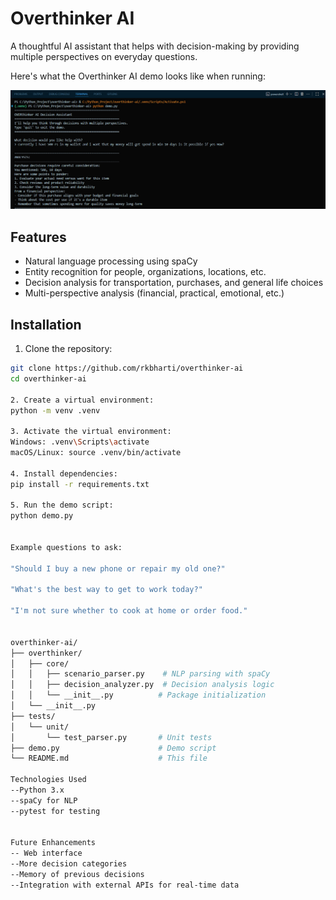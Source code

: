 # Overthinker AI

A thoughtful AI assistant that helps with decision-making by providing multiple perspectives on everyday questions.

Here's what the Overthinker AI demo looks like when running:

![Terminal Screenshot](images/terminal-screenshot.png)

## Features

- Natural language processing using spaCy
- Entity recognition for people, organizations, locations, etc.
- Decision analysis for transportation, purchases, and general life choices
- Multi-perspective analysis (financial, practical, emotional, etc.)

## Installation

1. Clone the repository:

```bash
git clone https://github.com/rkbharti/overthinker-ai
cd overthinker-ai

2. Create a virtual environment:
python -m venv .venv

3. Activate the virtual environment:
Windows: .venv\Scripts\activate
macOS/Linux: source .venv/bin/activate

4. Install dependencies:
pip install -r requirements.txt

5. Run the demo script:
python demo.py


Example questions to ask:

"Should I buy a new phone or repair my old one?"

"What's the best way to get to work today?"

"I'm not sure whether to cook at home or order food."


overthinker-ai/
├── overthinker/
│   ├── core/
│   │   ├── scenario_parser.py    # NLP parsing with spaCy
│   │   ├── decision_analyzer.py  # Decision analysis logic
│   │   └── __init__.py          # Package initialization
│   └── __init__.py
├── tests/
│   └── unit/
│       └── test_parser.py       # Unit tests
├── demo.py                      # Demo script
└── README.md                    # This file

Technologies Used
--Python 3.x
--spaCy for NLP
--pytest for testing


Future Enhancements
-- Web interface
--More decision categories
--Memory of previous decisions
--Integration with external APIs for real-time data
```
